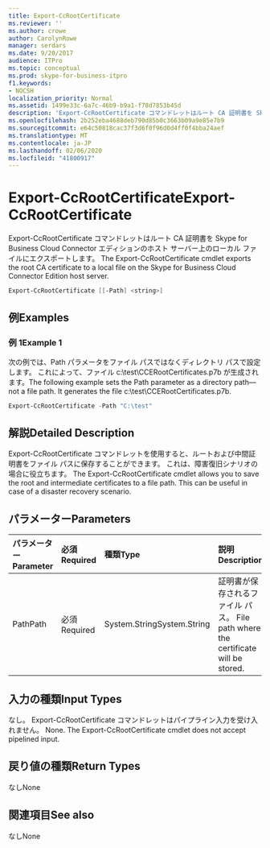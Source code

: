 ```yaml
---
title: Export-CcRootCertificate
ms.reviewer: ''
ms.author: crowe
author: CarolynRowe
manager: serdars
ms.date: 9/20/2017
audience: ITPro
ms.topic: conceptual
ms.prod: skype-for-business-itpro
f1.keywords:
- NOCSH
localization_priority: Normal
ms.assetid: 1499e33c-6a7c-46b9-b9a1-f78d7853b45d
description: 'Export-CcRootCertificate コマンドレットはルート CA 証明書を Skype for Business Cloud Connector エディションのホスト サーバー上のローカル ファイルにエクスポートします。 '
ms.openlocfilehash: 2b252eba4688deb790d85b0c3663b09a9e85e7b9
ms.sourcegitcommit: e64c50818cac37f3d6f0f96d0d4ff0f4bba24aef
ms.translationtype: MT
ms.contentlocale: ja-JP
ms.lasthandoff: 02/06/2020
ms.locfileid: "41800917"
---
```

# <a name="export-ccrootcertificate"></a><span data-ttu-id="45a95-103">Export-CcRootCertificate</span><span class="sxs-lookup"><span data-stu-id="45a95-103">Export-CcRootCertificate</span></span>
 
<span data-ttu-id="45a95-104">Export-CcRootCertificate コマンドレットはルート CA 証明書を Skype for Business Cloud Connector エディションのホスト サーバー上のローカル ファイルにエクスポートします。 </span><span class="sxs-lookup"><span data-stu-id="45a95-104">The Export-CcRootCertificate cmdlet exports the root CA certificate to a local file on the Skype for Business Cloud Connector Edition host server.</span></span> 
  
```powershell
Export-CcRootCertificate [[-Path] <string>]
```

## <a name="examples"></a><span data-ttu-id="45a95-105">例</span><span class="sxs-lookup"><span data-stu-id="45a95-105">Examples</span></span>
<span data-ttu-id="45a95-106"><a name="Examples"> </a></span><span class="sxs-lookup"><span data-stu-id="45a95-106"><a name="Examples"> </a></span></span>

### <a name="example-1"></a><span data-ttu-id="45a95-107">例 1</span><span class="sxs-lookup"><span data-stu-id="45a95-107">Example 1</span></span>

<span data-ttu-id="45a95-p101">次の例では、Path パラメータをファイル パスではなくディレクトリ パスで設定します。 これによって、ファイル c:\test\CCERootCertificates.p7b が生成されます。</span><span class="sxs-lookup"><span data-stu-id="45a95-p101">The following example sets the Path parameter as a directory path—not a file path. It generates the file c:\test\CCERootCertificates.p7b.</span></span>
  
```powershell
Export-CcRootCertificate -Path "C:\test" 
```

## <a name="detailed-description"></a><span data-ttu-id="45a95-110">解説</span><span class="sxs-lookup"><span data-stu-id="45a95-110">Detailed Description</span></span>
<span data-ttu-id="45a95-111"><a name="DetailedDescription"> </a></span><span class="sxs-lookup"><span data-stu-id="45a95-111"><a name="DetailedDescription"> </a></span></span>

<span data-ttu-id="45a95-p102">Export-CcRootCertificate コマンドレットを使用すると、ルートおよび中間証明書をファイル パスに保存することができます。 これは、障害復旧シナリオの場合に役立ちます。 </span><span class="sxs-lookup"><span data-stu-id="45a95-p102">The Export-CcRootCertificate cmdlet allows you to save the root and intermediate certificates to a file path. This can be useful in case of a disaster recovery scenario.</span></span> 
  
## <a name="parameters"></a><span data-ttu-id="45a95-114">パラメーター</span><span class="sxs-lookup"><span data-stu-id="45a95-114">Parameters</span></span>
<span data-ttu-id="45a95-115"><a name="DetailedDescription"> </a></span><span class="sxs-lookup"><span data-stu-id="45a95-115"><a name="DetailedDescription"> </a></span></span>

|<span data-ttu-id="45a95-116">**パラメーター**</span><span class="sxs-lookup"><span data-stu-id="45a95-116">**Parameter**</span></span>|<span data-ttu-id="45a95-117">**必須**</span><span class="sxs-lookup"><span data-stu-id="45a95-117">**Required**</span></span>|<span data-ttu-id="45a95-118">**種類**</span><span class="sxs-lookup"><span data-stu-id="45a95-118">**Type**</span></span>|<span data-ttu-id="45a95-119">**説明**</span><span class="sxs-lookup"><span data-stu-id="45a95-119">**Description**</span></span>|
|:-----|:-----|:-----|:-----|
|<span data-ttu-id="45a95-120">Path</span><span class="sxs-lookup"><span data-stu-id="45a95-120">Path</span></span>  <br/> |<span data-ttu-id="45a95-121">必須</span><span class="sxs-lookup"><span data-stu-id="45a95-121">Required</span></span>  <br/> |<span data-ttu-id="45a95-122">System.String</span><span class="sxs-lookup"><span data-stu-id="45a95-122">System.String</span></span>  <br/> |<span data-ttu-id="45a95-123">証明書が保存されるファイル パス。 </span><span class="sxs-lookup"><span data-stu-id="45a95-123">File path where the certificate will be stored.</span></span>  <br/> |
   
## <a name="input-types"></a><span data-ttu-id="45a95-124">入力の種類</span><span class="sxs-lookup"><span data-stu-id="45a95-124">Input Types</span></span>
<span data-ttu-id="45a95-125"><a name="InputTypes"> </a></span><span class="sxs-lookup"><span data-stu-id="45a95-125"><a name="InputTypes"> </a></span></span>

<span data-ttu-id="45a95-p103">なし。 Export-CcRootCertificate コマンドレットはパイプライン入力を受け入れません。 </span><span class="sxs-lookup"><span data-stu-id="45a95-p103">None. The Export-CcRootCertificate cmdlet does not accept pipelined input.</span></span> 
  
## <a name="return-types"></a><span data-ttu-id="45a95-128">戻り値の種類</span><span class="sxs-lookup"><span data-stu-id="45a95-128">Return Types</span></span>
<span data-ttu-id="45a95-129"><a name="ReturnTypes"> </a></span><span class="sxs-lookup"><span data-stu-id="45a95-129"><a name="ReturnTypes"> </a></span></span>

<span data-ttu-id="45a95-130">なし</span><span class="sxs-lookup"><span data-stu-id="45a95-130">None</span></span>
  
## <a name="see-also"></a><span data-ttu-id="45a95-131">関連項目</span><span class="sxs-lookup"><span data-stu-id="45a95-131">See also</span></span>
<span data-ttu-id="45a95-132"><a name="ReturnTypes"> </a></span><span class="sxs-lookup"><span data-stu-id="45a95-132"><a name="ReturnTypes"> </a></span></span>

<span data-ttu-id="45a95-133">なし</span><span class="sxs-lookup"><span data-stu-id="45a95-133">None</span></span>
  


